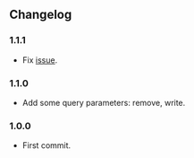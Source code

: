 Changelog
---------

### 1.1.1

- Fix [issue](http://k3.alibaba-inc.com/issue/6964752?versionId=1235870).

### 1.1.0

- Add some query parameters: remove, write.

### 1.0.0

- First commit.

